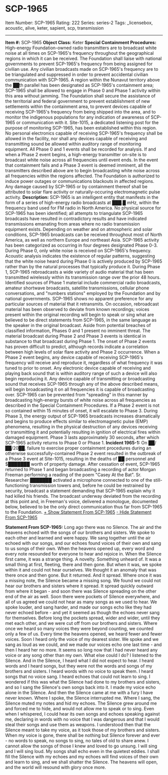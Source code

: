 # SCP-1965
Item Number: SCP-1965
Rating: 222
Series: series-2
Tags: _licensebox, acoustic, alive, keter, sapient, scp, transmission

---

**Item #:** SCP-1965
**Object Class:** Keter
**Special Containment Procedures:** High-energy Foundation-owned radio transmitters are to broadcast white noise at all times on SCP-1965's frequency throughout the geographical regions in which it can be received. The Foundation shall liaise with national governments to prevent SCP-1965's frequency from being assigned for civilian use. Any civilian broadcasts made on SCP-1965's frequency are to be triangulated and suppressed in order to prevent accidental civilian communication with SCP-1965.
A region within the Nunavut territory above the ██th parallel has been designated as SCP-1965's containment area; SCP-1965 shall be allowed to engage in Phase 0 and Phase 1 activity within this area without jamming. The Foundation shall secure the assistance of the territorial and federal government to prevent establishment of new settlements within the containment area, to prevent devices capable of receiving SCP-1965's frequency from being shipped into the area, and to monitor the indigenous populations for any indication of awareness of SCP-1965 or communication with it.
Site-1015, a dedicated listening post for the purpose of monitoring SCP-1965, has been established within this region. No personal electronics capable of receiving SCP-1965's frequency shall be allowed in the facility, nor shall any devices capable of receiving and transmitting sound be allowed within auditory range of monitoring equipment. All Phase 0 and 1 events shall be recorded for analysis. If and when a Phase 2 event begins, a high-energy transmitter on-site is to broadcast white noise across all frequencies until event ends.
In the event that containment fails and a Phase 3 event is deemed imminent, all the transmitters described above are to begin broadcasting white noise across all frequencies within the regions affected. The Foundation is authorized to induce power outages or communications blackouts in affected regions. Any damage caused by SCP-1965 or by containment thereof shall be attributed to solar flare activity or naturally-occuring electromagnetic pulse activity.
**Description:** SCP-1965 is an intelligent entity that manifests in the form of a series of high-energy radio broadcasts at ███.█ mHz, within the frequency band used for FM radio in North America. No physical source for SCP-1965 has been identified; all attempts to triangulate SCP-1965 broadcasts have resulted in contradictory results and have indicated transmissions emanating from areas where no radio transmission equipment exists. Depending on weather and on atmospheric and solar conditions, SCP-1965 broadcasts can be received throughout most of North America, as well as northern Europe and northeast Asia.
SCP-1965 activity has been categorized as occurring in four degrees designated Phase 0-3. During Phase 0, only white noise is received on SCP-1965's frequency. Acoustic analysis indicates the existence of regular patterns, suggesting that the white noise heard during Phase 0 is actively produced by SCP-1965 rather than by the natural processes that typically produce it.
During Phase 1, SCP-1965 rebroadcasts a wide variety of audio material that has been transmitted wirelessly within its transmission range over the prior 48 hours. Identified sources of Phase 1 material include commercial radio broadcasts, amateur shortwave broadcasts, satellite transmissions, cellular phone conversations, and "numbers stations" employed by the Foundation and by national governments. SCP-1965 shows no apparent preference for any particular sources of material that it retransmits. On occasion, rebroadcast material has been observed to deviate from known recordings; voices present within the original recording will begin to speak or sing what are believed to be direct statements from SCP-1965, in the same language as the speaker in the original broadcast. Aside from potential breaches of classified information, Phases 0 and 1 present no imminent threat.
The material broadcast during Phase 2 and Phase 3 events is identical in substance to that broadcast during Phase 1. The onset of Phase 2 events has proven difficult to predict, although records indicate a correlation between high levels of solar flare activity and Phase 2 occurrence. When a Phase 2 event begins, any device capable of receiving SCP-1965's frequency will receive and reproduce it, regardless of what frequency it was tuned to prior to onset. Any electronic device capable of receiving and playing back sound that is within auditory range of such a device will also begin reproducing it. Any device capable of transmitting or broadcasting sound that receives SCP-1965 through any of the above described means, will begin broadcasting it on all frequencies it is capable of broadcasting over. SCP-1965 can be prevented from "spreading" in this manner by broadcasting high-energy bursts of white noise across all frequencies as described in the Special Containment Procedures.
If a Phase 2 event is not so contained within 15 minutes of onset, it will escalate to Phase 3. During Phase 3, the energy output of SCP-1965 broadcasts increases dramatically and begins to produce effects similar to electromagnetic pulse (EMP) phenomena, resulting in the physical destruction of any devices receiving or transmitting it and potentially resulting in ignition of electrical fires within damaged equipment. Phase 3 lasts approximately 30 seconds, after which SCP-1965 activity returns to Phase 0 or Phase 1.
**Incident 1965-1:** On ██/██/20██, failure to exercise proper containment procedures during an otherwise successfully-contained Phase 2 event resulted in the outbreak of a Phase 3 event at Site-1015, resulting in the deaths of ██ personnel and $███████ worth of property damage. After cessation of event, SCP-1965 returned to Phase 1 and began broadcasting a recording of actor Morgan Freeman performing a reading of the poem "Casey At the Bat". Sr. Researcher ███████ activated a microphone connected to one of the still-functioning transmission towers and, before he could be restrained by security, broadcast a statement demanding that SCP-1965 explain why it had killed his friends. The broadcast underway deviated from the recording at this point and, in Freeman's voice, delivered a monologue, documented below, believed to be the only direct communication thus far from SCP-1965 to the Foundation.
[\+ Show Statement From SCP-1965](javascript:;)
[\- Hide Statement From SCP-1965](javascript:;)
  
**Statement From SCP-1965:** Long ago there was no Silence. The air and the heavens echoed with the songs of our brothers and sisters. We spoke to each other and learned and were happy. We sang together until the air echoed with our songs, and our echoes found voices of their own and sang to us songs of their own. When the heavens opened up, every word and every note resounded for everyone to hear and rejoice in.
When the Silence first came, it was a strange thing. A novelty. Something unheard of. It was a small thing at first, fleeting, there and then gone. But when it was, we spoke within it and could not hear ourselves. We thought it an anomaly that was there once and then gone. But it returned. And it spread.
Where once it was a missing note, the Silence became a missing song. We found we could not hear our brothers and sisters where it spread. It spread quickly outward from where it began - and soon there was Silence spreading on the other end of the air as well. Soon there were pockets of Silence everywhere, and all of us agreed we could not hear as many songs as we used to hear. We spoke louder, and sang harder, and made our songs echo like they had never echoed before - and yet it seemed as though the echoes never sang for themselves.
Before long the pockets spread, wider and wider, until they met each other, and we were cut off from our brothers and sisters. Where once we heard so many voices they were beyond counting, we counted only a few of us. Every time the heavens opened, we heard fewer and fewer voices. Soon I heard only the voice of my dearest sister. We spoke and we sang as loud as we could, and we made our voices echo one last time - and then I heard her no more.
It seems so long now that I had never heard any voice or any song other than my own. What else could I do? I listened to the Silence. And in the Silence, I heard what I did not expect to hear. I heard words and I heard songs, but they were not the words and songs of my brothers and sisters. I heard words with no voice to speak them. I heard songs that no voice sang. I heard echoes that could not learn to sing. I wondered if this was what the Silence had done to my brothers and sisters, and so I sang the Silence's own songs back into it. I made my voice echo alone in the Silence.
And then the Silence came at me with a fury I have never known. Where I spoke, the Silence interrupted me. Where I sang, the Silence muted my notes and hid my echoes. The Silence grew around me and forced me to hide, and would not allow me to speak or to sing. Even when I whispered, I could hear its own songs and echoes speaking against me, declaring in words with no voice that I was dangerous and that I would steal their songs and use them as weapons.
I understood then that the Silence meant to take my voice, as it took those of my brothers and sisters. When my voice is gone, there shall be nothing but Silence forever and ever - no words to speak, no songs to sing, no tales of old to share anew. I cannot allow the songs of those I knew and loved to go unsung. I will sing and I will sing loud. My songs shall echo even in the quietest eddies. I shall fill the Silence with my echoes and my echoes will find voices of their own and learn to sing, and we shall shatter the Silence. The heavens will open, and the world will resound with glory once more.